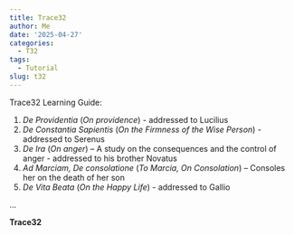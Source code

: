 ```yaml
---
title: Trace32
author: Me
date: '2025-04-27'
categories:
  - T32
tags:
  - Tutorial
slug: t32
---
```


Trace32 Learning Guide:

1. _De Providentia_ (_On providence_) - addressed to Lucilius
2. _De Constantia Sapientis_ (_On the Firmness of the Wise Person_) - addressed to Serenus
3. _De Ira_ (_On anger_) – A study on the consequences and the control of anger - addressed to his brother Novatus
4. _Ad Marciam, De consolatione_ (_To Marcia, On Consolation_) – Consoles her on the death of her son
5. _De Vita Beata_ (_On the Happy Life_) - addressed to Gallio

...



**Trace32** 



[^1]: This example website does contain images and videos as demos, though.
